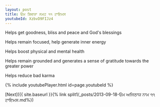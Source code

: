 ```yaml
---
layout: post
title: ਓਮ ਸ਼ਿਵਯਾ ਨਮਹ ੧੧ ਟਾਇਮਸ
youtubeId: XzbvD9FIJz4
---
```

 
 
Helps get goodness, bliss and peace and God's blessings
 
Helps remain focused, help generate inner energy 
 
Helps boost physical and mental health 
 
Helps remain grounded and generates a sense of gratitude towards the greater power 
 
Helps reduce bad karma
 
 
 
 


{% include youtubePlayer.html id=page.youtubeId %}
 
[Next]({{ site.baseurl }}{% link  split1/_posts/2013-09-18-ਓਮ ਅਜਿਠਾਯ ਨਾਮ  ੧੧ ਟਾਇਮਸ.md%})
 
